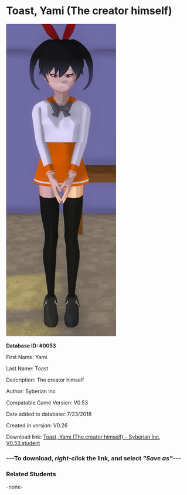 # Toast, Yami (The creator himself)

<img src="../../Files/Images/Toast, Yami (The creator himself).png" title="Toast, Yami (The creator himself) - Syberian Inc, V0.53">

**Database ID: #0053**

First Name: Yami

Last Name: Toast

Description: The creator himself

Author: Syberian Inc

Compatable Game Version: V0.53

Date added to database: 7/23/2018

Created in version: V0.26

Download link: <a href="https://raw.githubusercontent.com/Arbiter1223/Daigaku-Gurashi-Custom-Students/master/Files/Student%20Files/Toast%2C%20Yami%20(The%20creator%20himself)%20-%20Syberian%20Inc%2C%20V0.53.student">Toast, Yami (The creator himself) - Syberian Inc, V0.53.student</a>

### ---**To download, _right-click_ the link, and select _"Save as"_**---

### Related Students

-none-

